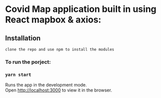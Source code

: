 
# Covid Map application built in using React mapbox & axios:

## Installation


```
clone the repo and use npm to install the modules
```

### To run the porject:

### `yarn start`

Runs the app in the development mode.<br />
Open [http://localhost:3000](http://localhost:3000) to view it in the browser.




